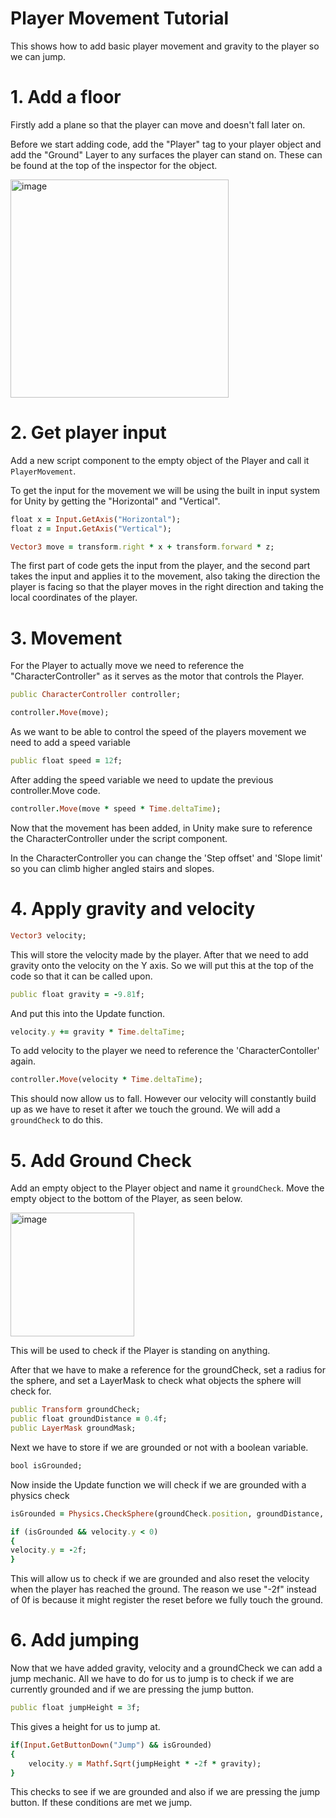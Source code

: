 # Player Movement Tutorial
This shows how to add basic player movement and gravity to the player so we can jump.

# 1. Add a floor
Firstly add a plane so that the player can move and doesn't fall later on.

Before we start adding code, add the "Player" tag to your player object and add the "Ground" Layer to any surfaces the player can stand on. These can be found at the top of the inspector for the object. 

<img width="349" alt="image" src="https://github.com/dixonm25/GpProject1/assets/146852548/4fbf07ee-37a8-4384-bf01-2cd922878dac">


# 2. Get player input
Add a new script component to the empty object of the Player and call it ``` PlayerMovement ```.

To get the input for the movement we will be using the built in input system for Unity by getting the "Horizontal" and "Vertical".

```ruby
float x = Input.GetAxis("Horizontal");
float z = Input.GetAxis("Vertical");

Vector3 move = transform.right * x + transform.forward * z;
```
The first part of code gets the input from the player, and the second part takes the input and applies it to the movement, also taking the direction the player is facing so that the player moves in the right direction and taking the local coordinates of the player.

# 3. Movement
For the Player to actually move we need to reference the "CharacterController" as it serves as the motor that controls the Player.

```ruby
public CharacterController controller;
```
```ruby
controller.Move(move);
```
As we want to be able to control the speed of the players movement we need to add a speed variable 

```ruby
public float speed = 12f;
```
After adding the speed variable we need to update the previous controller.Move code.
```ruby
controller.Move(move * speed * Time.deltaTime);
```
Now that the movement has been added, in Unity make sure to reference the CharacterController under the script component.

In the CharacterController you can change the 'Step offset' and 'Slope limit' so you can climb higher angled stairs and slopes.

# 4. Apply gravity and velocity

```ruby
Vector3 velocity;
```
This will store the velocity made by the player.
After that we need to add gravity onto the velocity on the Y axis.
So we will put this at the top of the code so that it can be called upon.
```ruby
public float gravity = -9.81f;
```
And put this into the Update function.
```ruby
velocity.y += gravity * Time.deltaTime;
```
To add velocity to the player we need to reference the 'CharacterContoller' again.
```ruby
controller.Move(velocity * Time.deltaTime);
```
This should now allow us to fall.
However our velocity will constantly build up as we have to reset it after we touch the ground. We will add a ``` groundCheck ``` to do this.

# 5. Add Ground Check
Add an empty object to the Player object and name it ``` groundCheck ```. Move the empty object to the bottom of the Player, as seen below.

<img width="198" alt="image" src="https://github.com/dixonm25/GpProject1/assets/146852548/fed55794-391a-432e-80af-1c55c0bb2ee4">

This will be used to check if the Player is standing on anything.

After that we have to make a reference for the groundCheck, set a radius for the sphere, and set a LayerMask to check what objects the sphere will check for.
```ruby
public Transform groundCheck;
public float groundDistance = 0.4f;
public LayerMask groundMask; 
```
Next we have to store if we are grounded or not with a boolean variable.
```ruby
bool isGrounded;
```
Now inside the Update function we will check if we are grounded with a physics check

```ruby
isGrounded = Physics.CheckSphere(groundCheck.position, groundDistance, groundMask);

if (isGrounded && velocity.y < 0) 
{
velocity.y = -2f;
}
```
This will allow us to check if we are grounded and also reset the velocity when the player has reached the ground. The reason we use "-2f" instead of 0f is because it might register the reset before we fully touch the ground.

# 6. Add jumping
Now that we have added gravity, velocity and a groundCheck we can add a jump mechanic. All we have to do for us to jump is to check if we are currently grounded and if we are pressing the jump button.

```ruby
public float jumpHeight = 3f;
```
This gives a height for us to jump at.

```ruby
if(Input.GetButtonDown("Jump") && isGrounded) 
{
    velocity.y = Mathf.Sqrt(jumpHeight * -2f * gravity);
}
```
This checks to see if we are grounded and also if we are pressing the jump button. If these conditions are met we jump.
